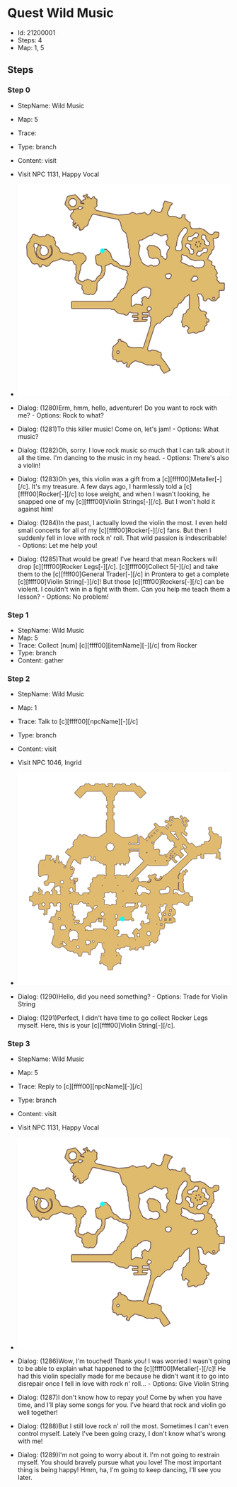 # Quest Wild Music

- Id: 21200001
- Steps: 4
- Map: 1, 5

## Steps

### Step 0
- StepName:  Wild Music
- Map:  5
- Trace:  
- Type:  branch
- Content:  visit
- Visit NPC 1131, Happy Vocal

- ![images/21200001_0.png](images/21200001_0.png)
- Dialog: (1280)Erm, hmm, hello, adventurer! Do you want to rock with me?  - Options: Rock to what?
- Dialog: (1281)To this killer music! Come on, let's jam! - Options: What music?
- Dialog: (1282)Oh, sorry. I love rock music so much that I can talk about it all the time. I'm dancing to the music in my head. - Options: There's also a violin!
- Dialog: (1283)Oh yes, this violin was a gift from a [c][ffff00]Metaller[-][/c]. It's my treasure. A few days ago, I harmlessly told a [c][ffff00]Rocker[-][/c] to lose weight, and when I wasn't looking, he snapped one of my [c][ffff00]Violin Strings[-][/c]. But I won't hold it against him!
- Dialog: (1284)In the past, I actually loved the violin the most. I even held small concerts for all of my [c][ffff00]Rocker[-][/c] fans. But then I suddenly fell in love with rock n' roll. That wild passion is indescribable! - Options: Let me help you!
- Dialog: (1285)That would be great! I've heard that mean Rockers will drop [c][ffff00]Rocker Legs[-][/c]. [c][ffff00]Collect 5[-][/c] and take them to the [c][ffff00]General Trader[-][/c] in Prontera to get a complete [c][ffff00]Violin String[-][/c]! But those [c][ffff00]Rockers[-][/c] can be violent. I couldn't win in a fight with them. Can you help me teach them a lesson? - Options: No problem!


### Step 1
- StepName:  Wild Music
- Map:  5
- Trace:  Collect [num] [c][ffff00][itemName][-][/c] from Rocker
- Type:  branch
- Content:  gather


### Step 2
- StepName:  Wild Music
- Map:  1
- Trace:  Talk to [c][ffff00][npcName][-][/c]
- Type:  branch
- Content:  visit
- Visit NPC 1046, Ingrid

- ![images/21200001_2.png](images/21200001_2.png)
- Dialog: (1290)Hello, did you need something? - Options: Trade for Violin String
- Dialog: (1291)Perfect, I didn't have time to go collect Rocker Legs myself. Here, this is your [c][ffff00]Violin String[-][/c].


### Step 3
- StepName:  Wild Music
- Map:  5
- Trace:  Reply to [c][ffff00][npcName][-][/c]
- Type:  branch
- Content:  visit
- Visit NPC 1131, Happy Vocal

- ![images/21200001_3.png](images/21200001_3.png)
- Dialog: (1286)Wow, I'm touched! Thank you! I was worried I wasn't going to be able to explain what happened to the [c][ffff00]Metaller[-][/c]! He had this violin specially made for me because he didn't want it to go into disrepair once I fell in love with rock n' roll... - Options: Give Violin String
- Dialog: (1287)I don't know how to repay you! Come by when you have time, and I'll play some songs for you. I've heard that rock and violin go well together!
- Dialog: (1288)But I still love rock n' roll the most. Sometimes I can't even control myself. Lately I've been going crazy, I don't know what's wrong with me!
- Dialog: (1289)I'm not going to worry about it. I'm not going to restrain myself. You should bravely pursue what you love! The most important thing is being happy! Hmm, ha, I'm going to keep dancing, I'll see you later.


